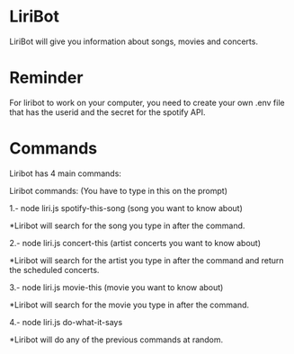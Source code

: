 # LiriBot

LiriBot will give you information about songs, movies and concerts.

# Reminder

For liribot to work on your computer, you need to create your own .env file that has the userid and the secret for the spotify API.

# Commands

Liribot has 4 main commands:

Liribot commands: (You have to type in this on the prompt)

1.- node liri.js spotify-this-song (song you want to know about)

  *Liribot will search for the song you type in after the command.
 
2.- node liri.js concert-this (artist concerts you want to know about)

  *Liribot will search for the artist you type in after the command and return the scheduled concerts.
 
3.- node liri.js movie-this (movie you want to know about)

  *Liribot will search for the movie you type in after the command.
 
4.- node liri.js do-what-it-says 

  *Liribot will do any of the previous commands at random.
